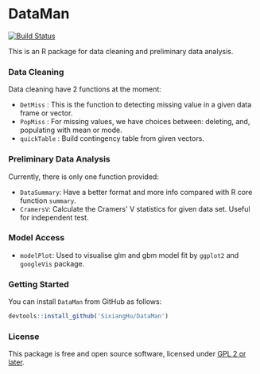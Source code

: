 # DataMan

[![Build Status](https://travis-ci.org/SixiangHu/DataMan.svg?branch=master)](https://travis-ci.org/SixiangHu/DataMan)

This is an R package for data cleaning and preliminary data analysis.

### Data Cleaning

Data cleaning have 2 functions at the moment:
* `DetMiss` : This is the function to detecting missing value in a given data frame or vector.
* `PopMiss` : For missing values, we have choices between: deleting, and, populating with mean or mode.
* `quickTable` : Build contingency table from given vectors.

### Preliminary Data Analysis

Currently, there is only one function provided:
* `DataSummary`: Have a better format and more info compared with R core function `summary`.
* `CramersV`: Calculate the Cramers' V statistics for given data set. Useful for independent test.

### Model Access

* `modelPlot`: Used to visualise glm and gbm model fit by `ggplot2` and `googleVis` package.

### Getting Started

You can install `DataMan` from GitHub as follows:

```r
devtools::install_github('SixiangHu/DataMan')
```

### License

This package is free and open source software, licensed under [GPL 2 or later](http://opensource.org/licenses/gpl-license).